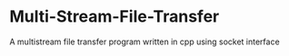 # Multi-Stream-File-Transfer
A multistream file transfer program written in cpp using socket interface
